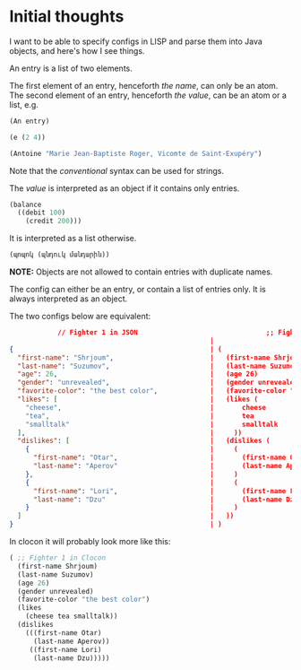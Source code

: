 # Initial thoughts

I want to be able to specify configs in LISP and parse them into Java objects, and here's how I see things.

An entry is a list of two elements.

The first element of an entry, henceforth *the name*,  can only be an atom.
The second element of an entry, henceforth *the value*, can be an atom or a list, e.g.


```scheme
(An entry)

(e (2 4))

(Antoine "Marie Jean-Baptiste Roger, Vicomte de Saint-Exupéry")
```

Note that the *conventional* syntax can be used for strings.

The *value* is interpreted as an object if it contains only entries.

```scheme
(balance
  ((debit 100)
    (credit 200)))
```

It is interpreted as a list otherwise.

```scheme
(պոպոկ (պնդուկ մանդարին))
```

**NOTE:** Objects are not allowed to contain entries with duplicate names.

The config can either be an entry, or contain a list of entries only. It is always interpreted as an object.

The two configs below are equivalent:

```json
            // Fighter 1 in JSON                                ;; Fighter 1 in clocon
                                                  |
{                                                 | (
  "first-name": "Shrjoum",                        |   (first-name Shrjoum)
  "last-name": "Suzumov",                         |   (last-name Suzumov)
  "age": 26,                                      |   (age 26)
  "gender": "unrevealed",                         |   (gender unrevealed)
  "favorite-color": "the best color",             |   (favorite-color "the best color")
  "likes": [                                      |   (likes (
    "cheese",                                     |       cheese
    "tea",                                        |       tea
    "smalltalk"                                   |       smalltalk
  ],                                              |     ))
  "dislikes": [                                   |   (dislikes (
    {                                             |     (
      "first-name": "Otar",                       |       (first-name Otar)
      "last-name": "Aperov"                       |       (last-name Aperov)
    },                                            |     )
    {                                             |     (
      "first-name": "Lori",                       |       (first-name Lori)
      "last-name": "Dzu"                          |       (last-name Dzu)
    }                                             |     )
  ]                                               |   ))
}                                                 | )
```

In clocon it will probably look more like this:

```scheme
( ;; Fighter 1 in Clocon
  (first-name Shrjoum)
  (last-name Suzumov)
  (age 26)
  (gender unrevealed)
  (favorite-color "the best color")
  (likes
    (cheese tea smalltalk))
  (dislikes
    (((first-name Otar)
      (last-name Aperov))
     ((first-name Lori)
      (last-name Dzu)))))
```
